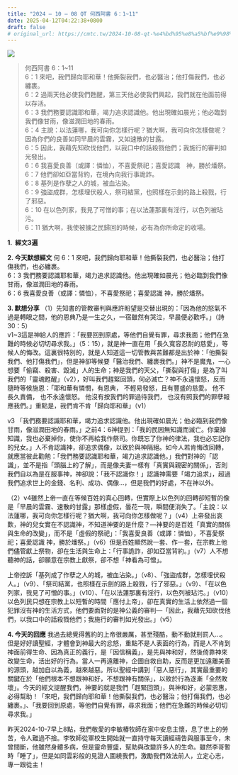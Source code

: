```yaml
---
title: "2024 – 10 – 08 QT 何西阿書 6：1~11"
date: 2025-04-12T04:22:38+0800
draft: false
# original_url: https://cmtc.tw/2024-10-08-qt-%e4%bd%95%e8%a5%bf%e9%98%bf%e6%9b%b8-6%ef%bc%9a111
---
```


![](/images/qt.jpg)
> 何西阿書 6：1\~11  
> 6：1 來吧，我們歸向耶和華！他撕裂我們，也必醫治；他打傷我們，也必纏裹。  
> 6：2 過兩天他必使我們甦醒，第三天他必使我們興起，我們就在他面前得以存活。  
> 6：3 我們務要認識耶和華，竭力追求認識他。他出現確如晨光；他必臨到我們像甘雨，像滋潤田地的春雨。  
> 6：4 主說：以法蓮哪，我可向你怎樣行呢？猶大啊，我可向你怎樣做呢？因為你們的良善如同早晨的雲霧，又如速散的甘露。  
> 6：5 因此，我藉先知砍伐他們，以我口中的話殺戮他們；我施行的審判如光發出。  
> 6：6 我喜愛良善（或譯：憐恤），不喜愛祭祀；喜愛認識　神，勝於燔祭。  
> 6：7 他們卻如亞當背約，在境內向我行事詭詐。  
> 6：8 基列是作孽之人的城，被血沾染。  
> 6：9 強盜成群，怎樣埋伏殺人，祭司結黨，也照樣在示劍的路上殺戮，行了邪惡。  
> 6：10 在以色列家，我見了可憎的事；在以法蓮那裏有淫行，以色列被玷污。  
> 6：11 猶大啊，我使被擄之民歸回的時候，必有為你所命定的收場。

**1.  經文3遍**

**2. 今天默想經文**
何 6：1 來吧，我們歸向耶和華！他撕裂我們，也必醫治；他打傷我們，也必纏裹。  
6：3 我們務要認識耶和華，竭力追求認識他。他出現確如晨光；他必臨到我們像甘雨，像滋潤田地的春雨。  
6：6 我喜愛良善（或譯：憐恤），不喜愛祭祀；喜愛認識 神，勝於燔祭。

**3. 默想分享**
（1）先知書的管教審判與應許盼望是交替出現的：「因為他的怒氣不過是轉眼之間，他的恩典乃是一生之久，一宿雖然有哭泣，早晨便必歡呼。」（詩30：5）  
v1\~3這是神給人的應許：「我要回到原處，等他們自覺有罪，尋求我面；他們在急難的時候必切切尋求我。」（5：15），就是神一直在用「長久寬容忍耐的慈愛」，等候人的悔改。這裏很特別的，就是人知道這一切管教與苦難都是出於神：「他撕裂我們、他打傷我們」，但是神卻等候要「醫治我們、纏裹我們。」神不是魔鬼，一心想要「偷竊、殺害、毀滅」人的生命；神是我們的天父，「撕裂與打傷」是為了叫我們的「靈魂甦醒」（v2），好叫我們趕緊回頭，何必滅亡？神不永遠懷怒，反而隨時等候施恩：「耶和華有憐憫，有恩典， 不輕易發怒，且有豐盛的慈愛。 他不長久責備， 也不永遠懷怒。 他沒有按我們的罪過待我們， 也沒有照我們的罪孽報應我們。」重點是，我們肯不肯「歸向耶和華」（v1）

v3 「我們務要認識耶和華，竭力追求認識他。他出現確如晨光；他必臨到我們像甘雨，像滋潤田地的春雨。」之前4：6神提到：「我的民因無知識而滅亡。你棄掉知識，我也必棄掉你，使你不再給我作祭司。你既忘了你神的律法，我也必忘記你的兒女。」人不肯認識神，卻追求偶像，以致於與神隔絕。如今人若肯悔改回轉，就應當彼此勸勉：「我們務要認識耶和華，竭力追求認識他。」我們對神的「認識」，並不是指「頭腦上的了解」，而是像夫妻一樣有「真實與親密的關係」，否則我們自以為是在服事神，神卻說：「我不認識你！」認識神需要「竭力追求」，超過我們追求世上的金錢、名利、成功、偶像…，但是我們的好處，不在神以外。

（2）v4雖然上帝一直在等候百姓的真心回轉，但實際上以色列的回轉卻短暫的像是「早晨的雲霧、速散的甘露」那樣虛假，曇花一現，瞬間便消失了。「主說：以法蓮哪，我可向你怎樣行呢？猶大啊，我可向你怎樣做呢？」（v4）上帝發出哀歎，神的兒女實在不認識神，不知道神要的是什麼？—神要的是百姓「真實的關係與生命的改變」，而不是「虛假的祭祀」：「我喜愛良善（或譯：憐恤），不喜愛祭祀；喜愛認識 神，勝於燔祭。」（v6）但是百姓顯然說一套、作一套，在宗教上他們儘管獻上祭物，卻在生活與生命上：「行事詭詐，卻如亞當背約。」（v7）人不想聽神的話，卻願意在宗教上獻祭，卻不想「神看為可憎」。

上帝控訴「基列成了作孽之人的城，被血沾染。」（v8）、「強盜成群，怎樣埋伏殺人。」（v9）、「祭司結黨，也照樣在示劍的路上殺戮，行了邪惡。」（v9）、「在以色列家，我見了可憎的事。」（v10）、「在以法蓮那裏有淫行，以色列被玷污。」（v10）以色列民只想在宗教上以短暫的時間「應付上帝」，卻在真實的生活上依然過一個犯罪沒有神的生活方式，他們要面對的是神公義的審判—「因此，我藉先知砍伐他們，以我口中的話殺戮他們；我施行的審判如光發出。」（v5）

**4. 今天的回應**
我過去總覺得舊約的上帝很嚴厲，甚至殘酷，動不動就刑罰人…。但是好好讀聖經，才體會到神最大的忿怒，重點不是人表面的行為，而是人不肯到神面前得生命、因為真正的義行，是「因信稱義」，是先與神和好，然後倚靠神來改變生命，活出好的行為。當人一再遠離神，企圖自救自助，反而是更加遠離美善的源頭，越加自以為義，越來越惡。所以聖經中講到「惡人惡行」，其實最重要的關鍵在於「他們根本不想跟神和好，不想跟神有關係」，以致於行為逐漸「全然敗壞」。今天的經文提醒我們，神要的就是我們「趕緊回頭」，與神和好，必蒙恩惠，必得幫助！「來吧，我們歸向耶和華！他撕裂我們，也必醫治；他打傷我們，也必纏裹。」、「我要回到原處，等他們自覺有罪，尋求我面；他們在急難的時候必切切尋求我。」

昨天2024-10-7早上8點，我們敬愛的李敏椿牧師在家中安息主懷，息了世上的勞苦，令人難過不捨。李牧師從軍校生開始就一直持守每天讀經禱告與服事至今，未曾間斷，他雖然身體多病，但是靈命豐盛，幫助與改變許多人的生命。雖然李哥暫時「睡了」，但是如同雲彩般的見證人圍繞我們，激勵我們效法前人，立定心志，專一跟從主！
